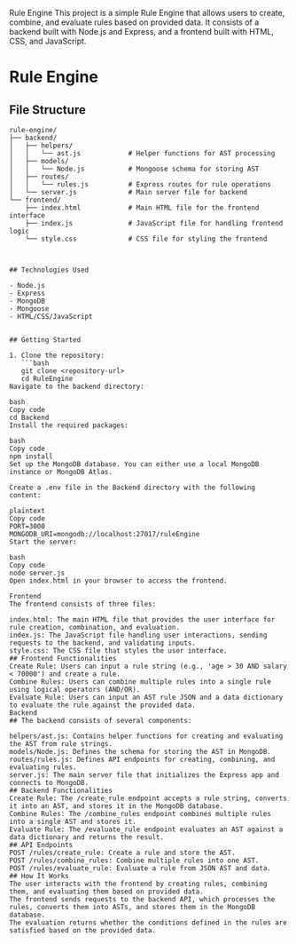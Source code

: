 Rule Engine
This project is a simple Rule Engine that allows users to create, combine, and evaluate rules based on provided data. It consists of a backend built with Node.js and Express, and a frontend built with HTML, CSS, and JavaScript.

# Rule Engine

## File Structure

```plaintext
rule-engine/
├── backend/
│   ├── helpers/
│   │   └── ast.js            # Helper functions for AST processing
│   ├── models/
│   │   └── Node.js           # Mongoose schema for storing AST
│   ├── routes/
│   │   └── rules.js          # Express routes for rule operations
│   └── server.js             # Main server file for backend
└── frontend/
    ├── index.html            # Main HTML file for the frontend interface
    ├── index.js              # JavaScript file for handling frontend logic
    └── style.css             # CSS file for styling the frontend



## Technologies Used

- Node.js
- Express
- MongoDB
- Mongoose
- HTML/CSS/JavaScript

  
## Getting Started

1. Clone the repository:
   ```bash
   git clone <repository-url>
   cd RuleEngine
Navigate to the backend directory:

bash
Copy code
cd Backend
Install the required packages:

bash
Copy code
npm install
Set up the MongoDB database. You can either use a local MongoDB instance or MongoDB Atlas.

Create a .env file in the Backend directory with the following content:

plaintext
Copy code
PORT=3000
MONGODB_URI=mongodb://localhost:27017/ruleEngine
Start the server:

bash
Copy code
node server.js
Open index.html in your browser to access the frontend.

Frontend
The frontend consists of three files:

index.html: The main HTML file that provides the user interface for rule creation, combination, and evaluation.
index.js: The JavaScript file handling user interactions, sending requests to the backend, and validating inputs.
style.css: The CSS file that styles the user interface.
## Frontend Functionalities
Create Rule: Users can input a rule string (e.g., 'age > 30 AND salary < 70000') and create a rule.
Combine Rules: Users can combine multiple rules into a single rule using logical operators (AND/OR).
Evaluate Rule: Users can input an AST rule JSON and a data dictionary to evaluate the rule against the provided data.
Backend
## The backend consists of several components:

helpers/ast.js: Contains helper functions for creating and evaluating the AST from rule strings.
models/Node.js: Defines the schema for storing the AST in MongoDB.
routes/rules.js: Defines API endpoints for creating, combining, and evaluating rules.
server.js: The main server file that initializes the Express app and connects to MongoDB.
## Backend Functionalities
Create Rule: The /create_rule endpoint accepts a rule string, converts it into an AST, and stores it in the MongoDB database.
Combine Rules: The /combine_rules endpoint combines multiple rules into a single AST and stores it.
Evaluate Rule: The /evaluate_rule endpoint evaluates an AST against a data dictionary and returns the result.
## API Endpoints
POST /rules/create_rule: Create a rule and store the AST.
POST /rules/combine_rules: Combine multiple rules into one AST.
POST /rules/evaluate_rule: Evaluate a rule from JSON AST and data.
## How It Works
The user interacts with the frontend by creating rules, combining them, and evaluating them based on provided data.
The frontend sends requests to the backend API, which processes the rules, converts them into ASTs, and stores them in the MongoDB database.
The evaluation returns whether the conditions defined in the rules are satisfied based on the provided data.
